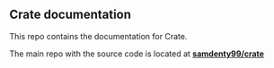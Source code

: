 ## Crate documentation

This repo contains the documentation for Crate.

The main repo with the source code is located at **[samdenty99/crate](https://github.com/samdenty99/crate)**
